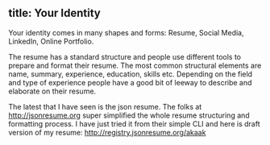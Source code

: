 
title: Your Identity 
----

Your identity comes in many shapes and forms: Resume, Social Media,  LinkedIn, Online Portfolio.

The resume has a standard structure and people use different tools to prepare and format their resume. The most common structural elements are name, summary, experience, education, skills etc. Depending on the field and type of experience people have a good bit of leeway to describe and elaborate on their resume.

The latest that I have seen is the json resume. The folks at <http://jsonresume.org> super simplified the whole resume structuring and formatting process. I have just tried it from their simple CLI and here is draft version of my resume: <http://registry.jsonresume.org/akaak>

